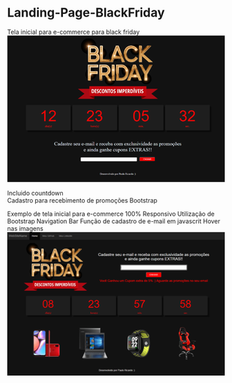 # Landing-Page-BlackFriday

Tela inicial para e-commerce para black friday
![Screenshot](img001.png)

Incluido countdown  
Cadastro para recebimento de promoções
Bootstrap

Exemplo de tela inicial para e-commerce
100% Responsivo
Utilização de Bootstrap Navigation Bar
Função de cadastro de e-mail em javascrit
Hover nas imagens
![Screenshot](Imagens/captura.png)

